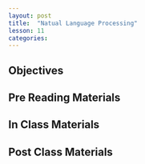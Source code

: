 ```yaml
---
layout: post
title:  "Natual Language Processing"
lesson: 11
categories:
---
```

## Objectives

## Pre Reading Materials

## In Class Materials

## Post Class Materials
